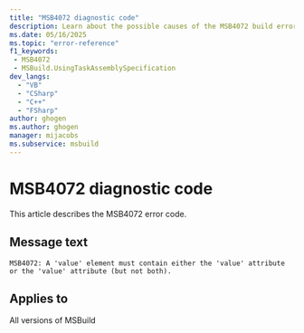 ```yaml
---
title: "MSB4072 diagnostic code"
description: Learn about the possible causes of the MSB4072 build error, and get troubleshooting tips.
ms.date: 05/16/2025
ms.topic: "error-reference"
f1_keywords:
 - MSB4072
 - MSBuild.UsingTaskAssemblySpecification
dev_langs:
  - "VB"
  - "CSharp"
  - "C++"
  - "FSharp"
author: ghogen
ms.author: ghogen
manager: mijacobs
ms.subservice: msbuild
---
```


# MSB4072 diagnostic code

<!-- :::ErrorDefinitionDescription::: -->
<!-- :::editable-content name="introDescription"::: -->
This article describes the MSB4072 error code.
<!-- :::editable-content-end::: -->

## Message text

<!-- :::editable-content name="messageText"::: -->
`MSB4072: A 'value' element must contain either the 'value' attribute or the 'value' attribute (but not both).`
<!-- :::editable-content-end::: -->
<!-- MSB4072: A <{0}> element must contain either the "{1}" attribute or the "{2}" attribute (but not both). -->

<!-- :::editable-content name="postOutputDescription"::: -->
<!--
{StrBegin="MSB4072: "}
-->
<!-- :::editable-content-end::: -->
<!-- :::ErrorDefinitionDescription-end::: -->

## Applies to

All versions of MSBuild
